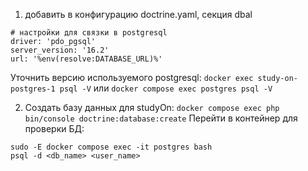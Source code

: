 1. добавить в конфигурацию doctrine.yaml, секция dbal
```
# настройки для связки в postgresql
driver: 'pdo_pgsql'
server_version: '16.2'
url: '%env(resolve:DATABASE_URL)%'
```
Уточнить версию используемого postgresql:
`docker exec study-on-postgres-1 psql -V`
или 
`docker compose exec postgres psql -V`

2. Создать базу данных для studyOn:
`docker compose exec php bin/console doctrine:database:create`
Перейти в контейнер для проверки БД:
```
sudo -E docker compose exec -it postgres bash
psql -d <db_name> <user_name>

